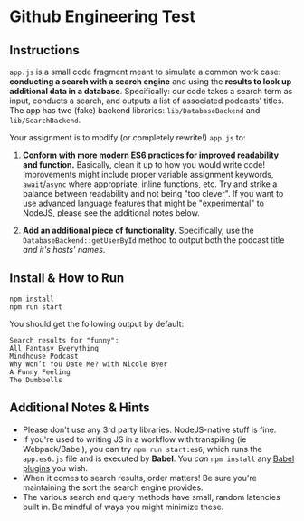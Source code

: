 # Github Engineering Test

## Instructions

`app.js` is a small code fragment meant to simulate a common work case: **conducting a search with a search engine** and using the **results to look up additional data in a database**. Specifically: our code takes a search term as input, conducts a search, and outputs a list of associated podcasts' titles. The app has two (fake) backend libraries: `lib/DatabaseBackend` and `lib/SearchBackend`. 

Your assignment is to modify (or completely rewrite!) `app.js` to:

 1) **Conform with more modern ES6 practices for improved readability and function.** Basically, clean it up to how you would write code! Improvements might include proper variable assignment keywords, `await`/`async` where appropriate, inline functions, etc. Try and strike a balance between readability and not being "too clever". If you want to use advanced language features that might be "experimental" to NodeJS, please see the additional notes below.

 2) **Add an additional piece of functionality.** Specifically, use the `DatabaseBackend::getUserById` method to output both the podcast title *and it's hosts' names*.

## Install & How to Run

```
npm install
npm run start
```

You should get the following output by default:

```
Search results for "funny":
All Fantasy Everything
Mindhouse Podcast
Why Won’t You Date Me? with Nicole Byer
A Funny Feeling
The Dumbbells
```

## Additional Notes & Hints

 - Please don't use any 3rd party libraries. NodeJS-native stuff is fine.
 - If you're used to writing JS in a workflow with transpiling (ie Webpack/Babel), you can try `npm run start:es6`, which runs the `app.es6.js` file and is executed by **Babel**. You *can* `npm install` any [Babel plugins](https://babeljs.io/docs/en/plugins/) you wish.
 - When it comes to search results, order matters! Be sure you're maintaining the sort the search engine provides.
 - The various search and query methods have small, random latencies built in. Be mindful of ways you might minimize these.